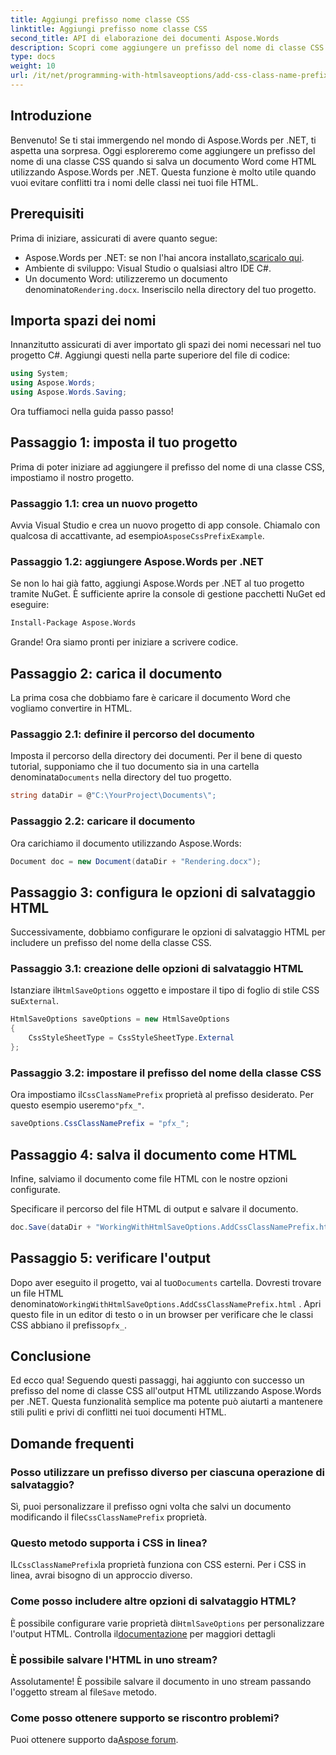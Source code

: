 ```yaml
---
title: Aggiungi prefisso nome classe CSS
linktitle: Aggiungi prefisso nome classe CSS
second_title: API di elaborazione dei documenti Aspose.Words
description: Scopri come aggiungere un prefisso del nome di classe CSS quando salvi documenti Word come HTML utilizzando Aspose.Words per .NET. Guida passo passo, frammenti di codice e domande frequenti incluse.
type: docs
weight: 10
url: /it/net/programming-with-htmlsaveoptions/add-css-class-name-prefix/
---
```

## Introduzione

Benvenuto! Se ti stai immergendo nel mondo di Aspose.Words per .NET, ti aspetta una sorpresa. Oggi esploreremo come aggiungere un prefisso del nome di una classe CSS quando si salva un documento Word come HTML utilizzando Aspose.Words per .NET. Questa funzione è molto utile quando vuoi evitare conflitti tra i nomi delle classi nei tuoi file HTML.

## Prerequisiti

Prima di iniziare, assicurati di avere quanto segue:

-  Aspose.Words per .NET: se non l'hai ancora installato,[scaricalo qui](https://releases.aspose.com/words/net/).
- Ambiente di sviluppo: Visual Studio o qualsiasi altro IDE C#.
-  Un documento Word: utilizzeremo un documento denominato`Rendering.docx`. Inseriscilo nella directory del tuo progetto.

## Importa spazi dei nomi

Innanzitutto assicurati di aver importato gli spazi dei nomi necessari nel tuo progetto C#. Aggiungi questi nella parte superiore del file di codice:

```csharp
using System;
using Aspose.Words;
using Aspose.Words.Saving;
```

Ora tuffiamoci nella guida passo passo!

## Passaggio 1: imposta il tuo progetto

Prima di poter iniziare ad aggiungere il prefisso del nome di una classe CSS, impostiamo il nostro progetto.

### Passaggio 1.1: crea un nuovo progetto

 Avvia Visual Studio e crea un nuovo progetto di app console. Chiamalo con qualcosa di accattivante, ad esempio`AsposeCssPrefixExample`.

### Passaggio 1.2: aggiungere Aspose.Words per .NET

Se non lo hai già fatto, aggiungi Aspose.Words per .NET al tuo progetto tramite NuGet. È sufficiente aprire la console di gestione pacchetti NuGet ed eseguire:

```bash
Install-Package Aspose.Words
```

Grande! Ora siamo pronti per iniziare a scrivere codice.

## Passaggio 2: carica il documento

La prima cosa che dobbiamo fare è caricare il documento Word che vogliamo convertire in HTML.

### Passaggio 2.1: definire il percorso del documento

 Imposta il percorso della directory dei documenti. Per il bene di questo tutorial, supponiamo che il tuo documento sia in una cartella denominata`Documents` nella directory del tuo progetto.

```csharp
string dataDir = @"C:\YourProject\Documents\";
```

### Passaggio 2.2: caricare il documento

Ora carichiamo il documento utilizzando Aspose.Words:

```csharp
Document doc = new Document(dataDir + "Rendering.docx");
```

## Passaggio 3: configura le opzioni di salvataggio HTML

Successivamente, dobbiamo configurare le opzioni di salvataggio HTML per includere un prefisso del nome della classe CSS.

### Passaggio 3.1: creazione delle opzioni di salvataggio HTML

 Istanziare il`HtmlSaveOptions` oggetto e impostare il tipo di foglio di stile CSS su`External`.

```csharp
HtmlSaveOptions saveOptions = new HtmlSaveOptions
{
    CssStyleSheetType = CssStyleSheetType.External
};
```

### Passaggio 3.2: impostare il prefisso del nome della classe CSS

 Ora impostiamo il`CssClassNamePrefix` proprietà al prefisso desiderato. Per questo esempio useremo`"pfx_"`.

```csharp
saveOptions.CssClassNamePrefix = "pfx_";
```

## Passaggio 4: salva il documento come HTML

Infine, salviamo il documento come file HTML con le nostre opzioni configurate.


Specificare il percorso del file HTML di output e salvare il documento.

```csharp
doc.Save(dataDir + "WorkingWithHtmlSaveOptions.AddCssClassNamePrefix.html", saveOptions);
```

## Passaggio 5: verificare l'output

 Dopo aver eseguito il progetto, vai al tuo`Documents` cartella. Dovresti trovare un file HTML denominato`WorkingWithHtmlSaveOptions.AddCssClassNamePrefix.html` . Apri questo file in un editor di testo o in un browser per verificare che le classi CSS abbiano il prefisso`pfx_`.

## Conclusione

Ed ecco qua! Seguendo questi passaggi, hai aggiunto con successo un prefisso del nome di classe CSS all'output HTML utilizzando Aspose.Words per .NET. Questa funzionalità semplice ma potente può aiutarti a mantenere stili puliti e privi di conflitti nei tuoi documenti HTML.

## Domande frequenti

### Posso utilizzare un prefisso diverso per ciascuna operazione di salvataggio?
 Sì, puoi personalizzare il prefisso ogni volta che salvi un documento modificando il file`CssClassNamePrefix` proprietà.

### Questo metodo supporta i CSS in linea?
 IL`CssClassNamePrefix`la proprietà funziona con CSS esterni. Per i CSS in linea, avrai bisogno di un approccio diverso.

### Come posso includere altre opzioni di salvataggio HTML?
 È possibile configurare varie proprietà di`HtmlSaveOptions` per personalizzare l'output HTML. Controlla il[documentazione](https://reference.aspose.com/words/net/) per maggiori dettagli

### È possibile salvare l'HTML in uno stream?
 Assolutamente! È possibile salvare il documento in uno stream passando l'oggetto stream al file`Save` metodo.

### Come posso ottenere supporto se riscontro problemi?
 Puoi ottenere supporto da[Aspose forum](https://forum.aspose.com/c/words/8).